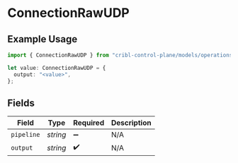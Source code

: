 # ConnectionRawUDP

## Example Usage

```typescript
import { ConnectionRawUDP } from "cribl-control-plane/models/operations";

let value: ConnectionRawUDP = {
  output: "<value>",
};
```

## Fields

| Field              | Type               | Required           | Description        |
| ------------------ | ------------------ | ------------------ | ------------------ |
| `pipeline`         | *string*           | :heavy_minus_sign: | N/A                |
| `output`           | *string*           | :heavy_check_mark: | N/A                |